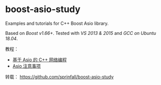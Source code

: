 # boost-asio-study

Examples and tutorials for C++ Boost Asio library.

Based on *Boost v1.66+*.
Tested with *VS 2013 & 2015* and *GCC on Ubuntu 18.04*.

教程：
- [基于 Asio 的 C++ 网络编程](Tutorial_zh-CN.md)
- [Asio 注意事项](Asio_Tips_And_Notes_zh-CN.md)

转载：
https://github.com/sprinfall/boost-asio-study
